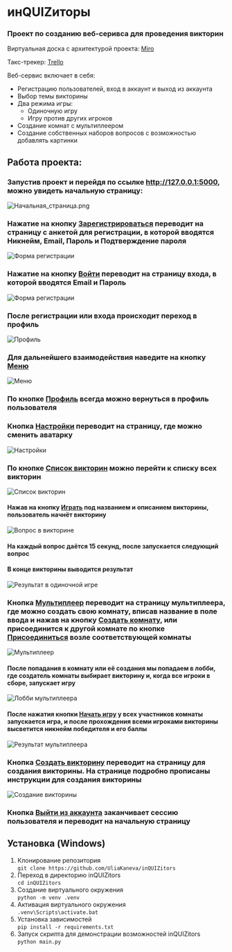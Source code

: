 # инQUIZиторы
### Проект по созданию веб-серивса для проведения викторин
Виртуальная доска с архитектурой проекта: [Miro](https://miro.com/app/board/uXjVKYAm7KI=/?share_link_id=636091891881)

Такс-трекер: [Trello](https://trello.com/invite/b/qvJ2RUU8/ATTId2163f423ca66fd8f5b985ed965abafcEE3684B4/инquizиторы)

Веб-сервис включает в себя:
+ Регистрацию пользователей, вход в аккаунт и выход из аккаунта
+ Выбор темы викторины
+ Два режима игры:
  + Одиночную игру
  + Игру против других игроков
+ Создание комнат с мультиплеером
+ Создание собственных наборов вопросов с возможностью добавлять картинки

## Работа проекта:
### Запустив проект и перейдя по ссылке <http://127.0.0.1:5000>, можно увидеть начальную страницу:
![Начальная_страница.png](readme-imag/Начальная_страница.png)
### Нажатие на кнопку <u>Зарегистрироваться</u> переводит на страницу с анкетой для регистрации, в которой вводятся Никнейм, Email, Пароль и Подтверждение пароля
![Форма регистрации](readme-imag/Регистрация.png)
### Нажатие на кнопку <u>Войти</u> переводит на страницу входа, в которой вводятся Email и Пароль
![Форма регистрации](readme-imag/Вход.png)
### После регистрации или входа происходит переход в профиль
![Профиль](readme-imag/Профиль.png)
### Для дальнейшего взаимодействия наведите на кнопку <u>Меню</u>
![Меню](readme-imag/Меню.png)
### По кнопке <u>Профиль</u> всегда можно вернуться в профиль пользователя
### Кнопка <u>Настройки</u> переводит на страницу, где можно сменить аватарку
![Настройки](readme-imag/Настройки.png)
### По кнопке <u>Список викторин</u> можно перейти к списку всех викторин
![Список викторин](readme-imag/Список_викторин.png)
####  Нажав на кнопку <u>Играть</u> под названием и описанием викторины, пользователь начнёт викторину
![Вопрос в викторине](readme-imag/Вопрос_в_викторине.png)
#### На каждый вопрос даётся 15 секунд, после запускается следующий вопрос
#### В конце викторины выводится результат
![Результат в одиночной игре](readme-imag/Результат_одиночная_игра.png)
### Кнопка <u>Мультиплеер</u> переводит на страницу мультиплеера, где можно создать свою комнату, вписав название в поле ввода и нажав на кнопку <u>Создать комнату</u>, или присоединится к другой комнате по кнопке <u>Присоединиться</u> возле соответствующей комнаты
![Мультиплеер](readme-imag/Мультиплеер.png)
#### После попадания в комнату или её создания мы попадаем в лобби, где создатель комнаты выбирает викторину и, когда все игроки в сборе, запускает игру
![Лобби мультиплеера](readme-imag/Лоби_мультиплеера.png)
#### После нажатия кнопки <u>Начать игру</u> у всех участников комнаты запускается игра, и после прохождения всеми игроками викторины высветится никнейм победителя и его баллы
![Результат мультиплеера](readme-imag/Победитель_мультиплеера.png)
### Кнопка <u>Создать викторину</u> переводит на страницу для создания викторины. На странице подробно прописаны инструкции для создания викторины
![Создание викторины](readme-imag/Создание_викторины.png)
### Кнопка <u>Выйти из аккаунта</u> заканчивает сессию пользователя и переводит на начальную страницу

## Установка (Windows)
1. Клонирование репозитория\
```git clone https://github.com/UliaKaneva/inQUIZitors```
2. Переход в директорию inQUIZitors\
```cd inQUIZitors```
3. Создание виртуального окружения\
```python -m venv .venv```
4. Активация виртуального окружения\
```.venv\Scripts\activate.bat```
5. Установка зависимостей\
```pip install -r requirements.txt```
6. Запуск скрипта для демонстрации возможностей inQUIZitors\
```python main.py```

